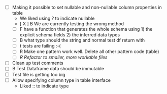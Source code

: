 * [ ] Making it possible to set nullable and non-nullable column properties in table
    * We liked using ? to indicate nullable
    * [ X ] B  We are currently testing the wrong method
    * [ ] F have a function that generates the whole schema using 1) the explicit schema fields 2) the inferred data types
    * [ ] B what type should the string and normal test df return with
    * [ ] t tests are failing :-(
    * [ ] R Make one pattern work well. Delete all other pattern code (table)
    * [ ] *R Refactor to smaller, more workable files*
* [ ] Clean up test comments
* [ ] B Test Dataframe data should be immutable
* [ ] Test file is getting too big
* [ ] Allow specifying column type in table interface
  * Liked :: to indicate type